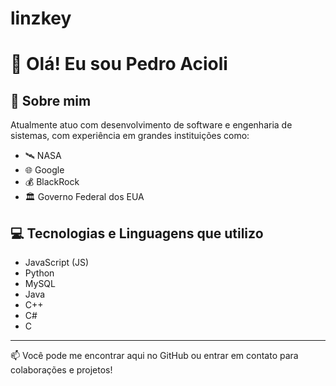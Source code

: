 # linzkey
# 👋 Olá! Eu sou Pedro Acioli

## 🚀 Sobre mim

Atualmente atuo com desenvolvimento de software e engenharia de sistemas, com experiência em grandes instituições como:

- 🛰️ NASA  
- 🌐 Google  
- 💰 BlackRock  
- 🏛️ Governo Federal dos EUA

## 💻 Tecnologias e Linguagens que utilizo

- JavaScript (JS)  
- Python  
- MySQL  
- Java  
- C++  
- C#  
- C

---

📫 Você pode me encontrar aqui no GitHub ou entrar em contato para colaborações e projetos!
